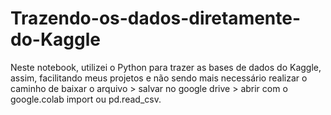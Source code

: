 # Trazendo-os-dados-diretamente-do-Kaggle
Neste notebook, utilizei o Python para trazer as bases de dados do Kaggle, assim, facilitando meus projetos e não sendo mais necessário realizar o caminho de baixar o arquivo > salvar no google drive > abrir com o google.colab import ou pd.read_csv. 

